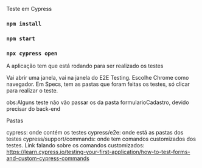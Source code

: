 Teste em Cypress

### `npm install`
### `npm start`

### `npx cypress open`

A aplicação tem que está rodando para ser realizado os testes

Vai abrir uma janela, vai na janela do E2E Testing.
Escolhe Chrome como navegador.
Em Specs, tem as pastas que foram feitas os testes, só clicar para realizar o teste.

obs:Alguns teste não vão passar os da pasta formularioCadastro, devido precisar do back-end

Pastas

cypress: onde contém os testes
cypress/e2e: onde está as pastas dos testes
cypress/support/commands: onde tem comandos customizados dos testes.
Link falando sobre os comandos customizados: https://learn.cypress.io/testing-your-first-application/how-to-test-forms-and-custom-cypress-commands

